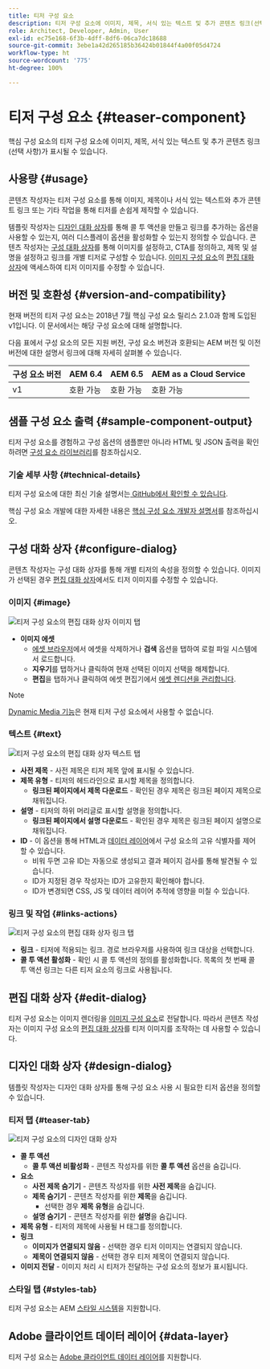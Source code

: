 ```yaml
---
title: 티저 구성 요소
description: 티저 구성 요소에 이미지, 제목, 서식 있는 텍스트 및 추가 콘텐츠 링크(선택 사항)가 표시될 수 있습니다.
role: Architect, Developer, Admin, User
exl-id: ec75e168-6f3b-4dff-8df6-06ca7dc18688
source-git-commit: 3ebe1a42d265185b36424b01844f4a00f05d4724
workflow-type: ht
source-wordcount: '775'
ht-degree: 100%

---
```


# 티저 구성 요소 {#teaser-component}

핵심 구성 요소의 티저 구성 요소에 이미지, 제목, 서식 있는 텍스트 및 추가 콘텐츠 링크(선택 사항)가 표시될 수 있습니다.

## 사용량 {#usage}

콘텐츠 작성자는 티저 구성 요소를 통해 이미지, 제목이나 서식 있는 텍스트와 추가 콘텐트 링크 또는 기타 작업을 통해 티저를 손쉽게 제작할 수 있습니다.

템플릿 작성자는 [디자인 대화 상자](#design-dialog)를 통해 콜 투 액션을 만들고 링크를 추가하는 옵션을 사용할 수 있는지, 여러 디스플레이 옵션을 활성화할 수 있는지 정의할 수 있습니다. 콘텐츠 작성자는 [구성 대화 상자](#configure-dialog)를 통해 이미지를 설정하고, CTA를 정의하고, 제목 및 설명을 설정하고 링크를 개별 티저로 구성할 수 있습니다. [이미지 구성 요소](image.md)의 [편집 대화 상자](image.md#edit-dialog)에 액세스하여 티저 이미지를 수정할 수 있습니다.

## 버전 및 호환성 {#version-and-compatibility}

현재 버전의 티저 구성 요소는 2018년 7월 핵심 구성 요소 릴리스 2.1.0과 함께 도입된 v1입니다. 이 문서에서는 해당 구성 요소에 대해 설명합니다.

다음 표에서 구성 요소의 모든 지원 버전, 구성 요소 버전과 호환되는 AEM 버전 및 이전 버전에 대한 설명서 링크에 대해 자세히 살펴볼 수 있습니다.

| 구성 요소 버전 | AEM 6.4 | AEM 6.5 | AEM as a Cloud Service |
|---|---|---|---|
| v1 | 호환 가능 | 호환 가능 | 호환 가능 |

## 샘플 구성 요소 출력 {#sample-component-output}

티저 구성 요소를 경험하고 구성 옵션의 샘플뿐만 아니라 HTML 및 JSON 출력을 확인하려면 [구성 요소 라이브러리](https://adobe.com/go/aem_cmp_library_teaser_kr)를 참조하십시오.

### 기술 세부 사항 {#technical-details}

티저 구성 요소에 대한 최신 기술 설명서는[ GitHub에서 확인할 수 있습니다](https://adobe.com/go/aem_cmp_tech_teaser_v1_kr).

핵심 구성 요소 개발에 대한 자세한 내용은 [핵심 구성 요소 개발자 설명서](/help/developing/overview.md)를 참조하십시오.

## 구성 대화 상자 {#configure-dialog}

콘텐츠 작성자는 구성 대화 상자를 통해 개별 티저의 속성을 정의할 수 있습니다. 이미지가 선택된 경우 [편집 대화 상자](#edit-dialog)에서도 티저 이미지를 수정할 수 있습니다.

### 이미지 {#image}

![티저 구성 요소의 편집 대화 상자 이미지 탭](/help/assets/teaser-edit-image.png)

* **이미지 에셋**
   * [에셋 브라우저](https://docs.adobe.com/content/help/en/experience-manager-cloud-service/sites/authoring/fundamentals/environment-tools.html)에서 에셋을 삭제하거나 **검색** 옵션을 탭하여 로컬 파일 시스템에서 로드합니다.
   * **지우기**&#x200B;를 탭하거나 클릭하여 현재 선택된 이미지 선택을 해제합니다.
   * **편집**&#x200B;을 탭하거나 클릭하여 에셋 편집기에서 [에셋 렌디션을 관리합니다](https://docs.adobe.com/content/help/en/experience-manager-cloud-service/assets/manage/manage-digital-assets.html).

>[!NOTE]
>
>[Dynamic Media 기능](image.md#dynamic-media)은 현재 티저 구성 요소에서 사용할 수 없습니다.

### 텍스트 {#text}

![티저 구성 요소의 편집 대화 상자 텍스트 탭](/help/assets/teaser-edit-text.png)

* **사전 제목** - 사전 제목은 티저 제목 앞에 표시될 수 있습니다.
* **제목 유형** - 티저의 헤드라인으로 표시할 제목을 정의합니다.
   * **링크된 페이지에서 제목 다운로드** - 확인된 경우 제목은 링크된 페이지 제목으로 채워집니다.
* **설명** - 티저의 하위 머리글로 표시할 설명을 정의합니다.
   * **링크된 페이지에서 설명 다운로드** - 확인된 경우 제목은 링크된 페이지 설명으로 채워집니다.
* **ID** - 이 옵션을 통해 HTML과 [데이터 레이어](/help/developing/data-layer/overview.md)에서 구성 요소의 고유 식별자를 제어할 수 있습니다.
   * 비워 두면 고유 ID는 자동으로 생성되고 결과 페이지 검사를 통해 발견될 수 있습니다.
   * ID가 지정된 경우 작성자는 ID가 고유한지 확인해야 합니다.
   * ID가 변경되면 CSS, JS 및 데이터 레이어 추적에 영향을 미칠 수 있습니다.

### 링크 및 작업 {#links-actions}

![티저 구성 요소의 편집 대화 상자 링크 탭](/help/assets/teaser-edit-link.png)

* **링크** - 티저에 적용되는 링크. 경로 브라우저를 사용하여 링크 대상을 선택합니다.
* **콜 투 액션 활성화** - 확인 시 콜 투 액션의 정의를 활성화합니다. 목록의 첫 번째 콜 투 액션 링크는 다른 티저 요소의 링크로 사용됩니다.

## 편집 대화 상자 {#edit-dialog}

티저 구성 요소는 이미지 렌더링을 [이미지 구성 요소](image.md)로 전달합니다. 따라서 콘텐츠 작성자는 이미지 구성 요소의 [편집 대화 상자](image.md#edit-dialog)를 티저 이미지를 조작하는 데 사용할 수 있습니다.

## 디자인 대화 상자 {#design-dialog}

템플릿 작성자는 디자인 대화 상자를 통해 구성 요소 사용 시 필요한 티저 옵션을 정의할 수 있습니다.

### 티저 탭 {#teaser-tab}

![티저 구성 요소의 디자인 대화 상자](/help/assets/teaser-design.png)

* **콜 투 액션**
   * **콜 투 액션 비활성화** - 콘텐츠 작성자를 위한 **콜 투 액션** 옵션을 숨깁니다.
* **요소**
   * **사전 제목 숨기기** - 콘텐츠 작성자를 위한 **사전 제목**&#x200B;을 숨깁니다.
   * **제목 숨기기** - 콘텐츠 작성자를 위한 **제목**&#x200B;을 숨깁니다.
      * 선택한 경우 **제목 유형**&#x200B;을 숨깁니다.
   * **설명 숨기기** - 콘텐츠 작성자를 위한 **설명**&#x200B;을 숨깁니다.
* **제목 유형** - 티저의 제목에 사용될 H 태그를 정의합니다.
* **링크**
   * **이미지가 연결되지 않음** - 선택한 경우 티저 이미지는 연결되지 않습니다.
   * **제목이 연결되지 않음** - 선택한 경우 티저 제목이 연결되지 않습니다.
* **이미지 전달** - 이미지 처리 시 티저가 전달하는 구성 요소의 정보가 표시됩니다.

### 스타일 탭 {#styles-tab}

티저 구성 요소는 AEM [스타일 시스템](/help/get-started/authoring.md#component-styling)을 지원합니다.

## Adobe 클라이언트 데이터 레이어 {#data-layer}

티저 구성 요소는 [Adobe 클라이언트 데이터 레이어](/help/developing/data-layer/overview.md)를 지원합니다.
